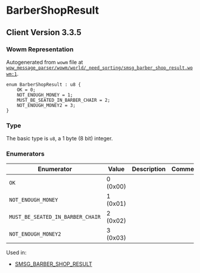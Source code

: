 # BarberShopResult

## Client Version 3.3.5

### Wowm Representation

Autogenerated from `wowm` file at [`wow_message_parser/wowm/world/_need_sorting/smsg_barber_shop_result.wowm:1`](https://github.com/gtker/wow_messages/tree/main/wow_message_parser/wowm/world/_need_sorting/smsg_barber_shop_result.wowm#L1).

```rust,ignore
enum BarberShopResult : u8 {
    OK = 0;
    NOT_ENOUGH_MONEY = 1;
    MUST_BE_SEATED_IN_BARBER_CHAIR = 2;
    NOT_ENOUGH_MONEY2 = 3;
}
```
### Type
The basic type is `u8`, a 1 byte (8 bit) integer.
### Enumerators
| Enumerator | Value  | Description | Comment |
| --------- | -------- | ----------- | ------- |
| `OK` | 0 (0x00) |  |  |
| `NOT_ENOUGH_MONEY` | 1 (0x01) |  |  |
| `MUST_BE_SEATED_IN_BARBER_CHAIR` | 2 (0x02) |  |  |
| `NOT_ENOUGH_MONEY2` | 3 (0x03) |  |  |

Used in:
* [SMSG_BARBER_SHOP_RESULT](smsg_barber_shop_result.md)

